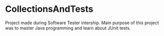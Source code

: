 # CollectionsAndTests
Project made during Software Tester intership.
Main purpose of this project was to master Java programming and learn about JUnit tests.
